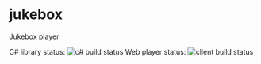 # jukebox
Jukebox player

C# library status: ![c# build status](https://github.com/HSU-S21-CS480/jukebox/actions/workflows/dotnet.yml/badge.svg)
Web player status: ![client build status](https://github.com/HSU-S21-CS480/jukebox/actions/workflows/webPlayer.js.yml/badge.svg)
